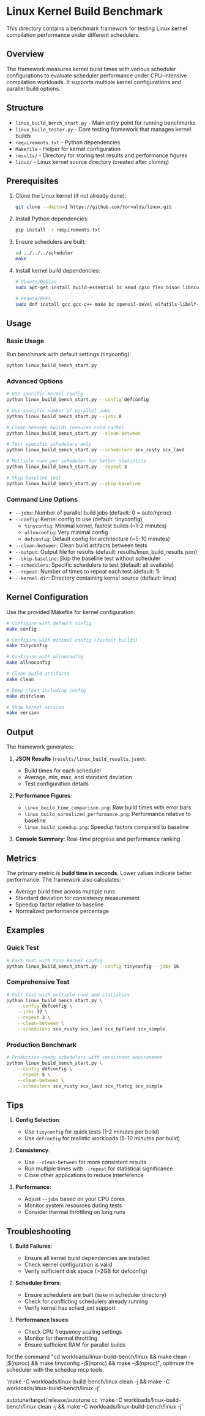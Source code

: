 # Linux Kernel Build Benchmark

This directory contains a benchmark framework for testing Linux kernel compilation performance under different schedulers.

## Overview

The framework measures kernel build times with various scheduler configurations to evaluate scheduler performance under CPU-intensive compilation workloads. It supports multiple kernel configurations and parallel build options.

## Structure

- `linux_build_bench_start.py` - Main entry point for running benchmarks
- `linux_build_tester.py` - Core testing framework that manages kernel builds
- `requirements.txt` - Python dependencies
- `Makefile` - Helper for kernel configuration
- `results/` - Directory for storing test results and performance figures
- `linux/` - Linux kernel source directory (created after cloning)

## Prerequisites

1. Clone the Linux kernel (if not already done):
   ```bash
   git clone --depth=1 https://github.com/torvalds/linux.git
   ```

2. Install Python dependencies:
   ```bash
   pip install -r requirements.txt
   ```

3. Ensure schedulers are built:
   ```bash
   cd ../../../scheduler
   make
   ```

4. Install kernel build dependencies:
   ```bash
   # Ubuntu/Debian
   sudo apt-get install build-essential bc kmod cpio flex bison libncurses5-dev libelf-dev libssl-dev

   # Fedora/RHEL
   sudo dnf install gcc gcc-c++ make bc openssl-devel elfutils-libelf-devel ncurses-devel
   ```

## Usage

### Basic Usage

Run benchmark with default settings (tinyconfig):
```bash
python linux_build_bench_start.py
```

### Advanced Options

```bash
# Use specific kernel config
python linux_build_bench_start.py --config defconfig

# Use specific number of parallel jobs
python linux_build_bench_start.py --jobs 8

# Clean between builds (ensures cold cache)
python linux_build_bench_start.py --clean-between

# Test specific schedulers only
python linux_build_bench_start.py --schedulers scx_rusty scx_lavd

# Multiple runs per scheduler for better statistics
python linux_build_bench_start.py --repeat 3

# Skip baseline test
python linux_build_bench_start.py --skip-baseline
```

### Command Line Options

- `--jobs`: Number of parallel build jobs (default: 0 = auto/nproc)
- `--config`: Kernel config to use (default: tinyconfig)
  - `tinyconfig`: Minimal kernel, fastest builds (~1-2 minutes)
  - `allnoconfig`: Very minimal config
  - `defconfig`: Default config for architecture (~5-10 minutes)
- `--clean-between`: Clean build artifacts between tests
- `--output`: Output file for results (default: results/linux_build_results.json)
- `--skip-baseline`: Skip the baseline test without scheduler
- `--schedulers`: Specific schedulers to test (default: all available)
- `--repeat`: Number of times to repeat each test (default: 1)
- `--kernel-dir`: Directory containing kernel source (default: linux)

## Kernel Configuration

Use the provided Makefile for kernel configuration:

```bash
# Configure with default config
make config

# Configure with minimal config (fastest builds)
make tinyconfig

# Configure with allnoconfig
make allnoconfig

# Clean build artifacts
make clean

# Deep clean including config
make distclean

# Show kernel version
make version
```

## Output

The framework generates:

1. **JSON Results** (`results/linux_build_results.json`):
   - Build times for each scheduler
   - Average, min, max, and standard deviation
   - Test configuration details

2. **Performance Figures**:
   - `linux_build_time_comparison.png`: Raw build times with error bars
   - `linux_build_normalized_performance.png`: Performance relative to baseline
   - `linux_build_speedup.png`: Speedup factors compared to baseline

3. **Console Summary**: Real-time progress and performance ranking

## Metrics

The primary metric is **build time in seconds**. Lower values indicate better performance. The framework also calculates:
- Average build time across multiple runs
- Standard deviation for consistency measurement
- Speedup factor relative to baseline
- Normalized performance percentage

## Examples

### Quick Test
```bash
# Fast test with tiny kernel config
python linux_build_bench_start.py --config tinyconfig --jobs 16
```

### Comprehensive Test
```bash
# Full test with multiple runs and statistics
python linux_build_bench_start.py \
    --config defconfig \
    --jobs 32 \
    --repeat 3 \
    --clean-between \
    --schedulers scx_rusty scx_lavd scx_bpfland scx_simple
```

### Production Benchmark
```bash
# Production-ready schedulers with consistent environment
python linux_build_bench_start.py \
    --config defconfig \
    --repeat 5 \
    --clean-between \
    --schedulers scx_rusty scx_lavd scx_flatcg scx_simple
```

## Tips

1. **Config Selection**:
   - Use `tinyconfig` for quick tests (1-2 minutes per build)
   - Use `defconfig` for realistic workloads (5-10 minutes per build)

2. **Consistency**:
   - Use `--clean-between` for more consistent results
   - Run multiple times with `--repeat` for statistical significance
   - Close other applications to reduce interference

3. **Performance**:
   - Adjust `--jobs` based on your CPU cores
   - Monitor system resources during tests
   - Consider thermal throttling on long runs

## Troubleshooting

1. **Build Failures**:
   - Ensure all kernel build dependencies are installed
   - Check kernel configuration is valid
   - Verify sufficient disk space (>2GB for defconfig)

2. **Scheduler Errors**:
   - Ensure schedulers are built (`make` in scheduler directory)
   - Check for conflicting schedulers already running
   - Verify kernel has sched_ext support

3. **Performance Issues**:
   - Check CPU frequency scaling settings
   - Monitor for thermal throttling
   - Ensure sufficient RAM for parallel builds

for the command "cd workloads/linux-build-bench/linux && make clean -j$(nproc) && make tinyconfig -j$(nproc) && make -j$(nproc)", optimize the scheduler with the schedcp mcp tools.

'make -C workloads/linux-build-bench/linux clean -j && make -C workloads/linux-build-bench/linux -j'


autotune/target/release/autotune cc 'make -C workloads/linux-build-bench/linux clean -j && make -C workloads/linux-build-bench/linux -j'



